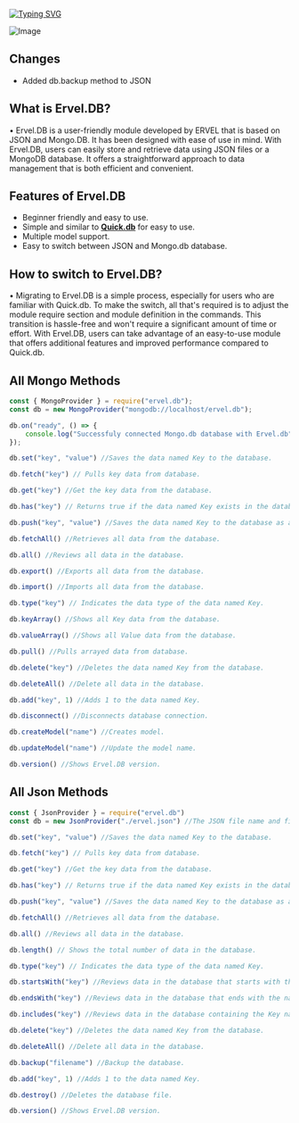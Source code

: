 [![Typing SVG](https://readme-typing-svg.demolab.com?font=Fira+Code&pause=1000&width=435&lines=Easy+to+use;Beginner+Friendly;Advanced+Usage)](https://git.io/typing-svg)

![Image](https://img.shields.io/npm/dt/ervel.db.svg?color=%2351FC0&maxAge=100)

## Changes

- Added db.backup method to JSON

## What is Ervel.DB?

• Ervel.DB is a user-friendly module developed by ERVEL that is based on JSON and Mongo.DB. It has been designed with ease of use in mind. With Ervel.DB, users can easily store and retrieve data using JSON files or a MongoDB database. It offers a straightforward approach to data management that is both efficient and convenient.

## Features of Ervel.DB
 
- Beginner friendly and easy to use.
- Simple and similar to **[Quick.db](https://npmjs.com/package/quick.db)** for easy to use.
- Multiple model support.
- Easy to switch between JSON and Mongo.db database.

## How to switch to Ervel.DB?

• Migrating to Ervel.DB is a simple process, especially for users who are familiar with Quick.db. To make the switch, all that's required is to adjust the module require section and module definition in the commands. This transition is hassle-free and won't require a significant amount of time or effort. With Ervel.DB, users can take advantage of an easy-to-use module that offers additional features and improved performance compared to Quick.db.

## All Mongo Methods
```js
const { MongoProvider } = require("ervel.db");
const db = new MongoProvider("mongodb://localhost/ervel.db");

db.on("ready", () => {
    console.log("Successfuly connected Mongo.db database with Ervel.db");
});

db.set("key", "value") //Saves the data named Key to the database.

db.fetch("key") // Pulls key data from database.

db.get("key") //Get the key data from the database.

db.has("key") // Returns true if the data named Key exists in the database, or false otherwise.

db.push("key", "value") //Saves the data named Key to the database as an Array.

db.fetchAll() //Retrieves all data from the database.

db.all() //Reviews all data in the database.

db.export() //Exports all data from the database.

db.import() //Imports all data from the database.

db.type("key") // Indicates the data type of the data named Key.

db.keyArray() //Shows all Key data from the database.

db.valueArray() //Shows all Value data from the database.

db.pull() //Pulls arrayed data from database.

db.delete("key") //Deletes the data named Key from the database.

db.deleteAll() //Delete all data in the database.

db.add("key", 1) //Adds 1 to the data named Key.

db.disconnect() //Disconnects database connection.

db.createModel("name") //Creates model.

db.updateModel("name") //Update the model name.

db.version() //Shows Ervel.DB version.
```

## All Json Methods
```js
const { JsonProvider } = require("ervel.db")
const db = new JsonProvider("./ervel.json") //The JSON file name and file location can be personalized.

db.set("key", "value") //Saves the data named Key to the database.

db.fetch("key") // Pulls key data from database.

db.get("key") //Get the key data from the database.

db.has("key") // Returns true if the data named Key exists in the database, or false otherwise.

db.push("key", "value") //Saves the data named Key to the database as an Array.

db.fetchAll() //Retrieves all data from the database.

db.all() //Reviews all data in the database.

db.length() // Shows the total number of data in the database.

db.type("key") // Indicates the data type of the data named Key.

db.startsWith("key") //Reviews data in the database that starts with the name Key.

db.endsWith("key") //Reviews data in the database that ends with the name Key.

db.includes("key") //Reviews data in the database containing the Key name.

db.delete("key") //Deletes the data named Key from the database.

db.deleteAll() //Delete all data in the database.

db.backup("filename") //Backup the database.

db.add("key", 1) //Adds 1 to the data named Key.

db.destroy() //Deletes the database file.

db.version() //Shows Ervel.DB version.
```
